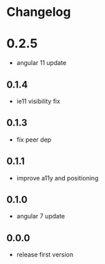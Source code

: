 # Changelog

# 0.2.5
- angular 11 update

## 0.1.4
- ie11 visibility fix

## 0.1.3
- fix peer dep

## 0.1.1
- improve a11y and positioning

## 0.1.0
- angular 7 update

## 0.0.0
- release first version